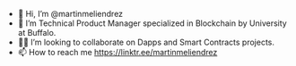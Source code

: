 - 👋 Hi, I’m @martinmeliendrez
- 🌱 I’m Technical Product Manager specialized in Blockchain by University at Buffalo.
- 👀💞️ I’m looking to collaborate on Dapps and Smart Contracts projects.
- 📫 How to reach me https://linktr.ee/martinmeliendrez
